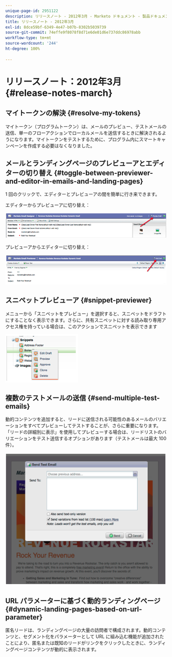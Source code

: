 ```yaml
---
unique-page-id: 2951122
description: リリースノート - 2012年3月 - Marketo ドキュメント - 製品ドキュメント
title: リリースノート - 2012年3月
exl-id: 8dce59bf-6349-4e47-b07b-8302b5039739
source-git-commit: 74effe9f8078f8d71e6de01d6e737ddc86978abb
workflow-type: tm+mt
source-wordcount: '244'
ht-degree: 100%

---
```


# リリースノート：2012年3月 {#release-notes-march}

## マイトークンの解決 {#resolve-my-tokens}

マイトークン（プログラムトークン）は、メールのプレビュー、テストメールの送信、単一のフローアクションでローカルメールを送信するときに解決されるようになります。マイトークンをテストするために、プログラム内にスマートキャンペーンを作成する必要はなくなりました。

## メールとランディングページのプレビューアとエディターの切り替え {#toggle-between-previewer-and-editor-in-emails-and-landing-pages}

1 回のクリックで、エディターとプレビューアの間を簡単に行き来できます。

エディターからプレビューアに切り替え：

![](assets/image2014-9-23-10-3a0-3a13.png)

プレビューアからエディターに切り替え：

![](assets/image2014-9-23-10-3a0-3a25.png)

## スニペットプレビューア {#snippet-previewer}

メニューから「スニペットをプレビュー」を選択すると、スニペットをドラフトにすることなく表示できます。さらに、共有スニペットに対する読み取り専用アクセス権を持っている場合は、このアクションでスニペットを表示できます

![](assets/image2014-9-23-10-3a0-3a37.png)

## 複数のテストメールの送信 {#send-multiple-test-emails}

動的コンテンツを追加すると、リードに送信される可能性のあるメールのバリエーションをすべてプレビューしてテストすることが、さらに重要になります。「リードの詳細別に表示」を使用してプレビューする場合は、リードリストのバリエーションをテスト送信するオプションがあります（テストメールは最大 100 件）。

![](assets/image2014-9-23-10-3a0-3a50.png)

## URL パラメーターに基づく動的ランディングページ {#dynamic-landing-pages-based-on-url-parameter}

匿名リードは、ランディングページの大量の訪問者で構成されます。動的コンテンツと、セグメント化をパラメーターとして URL に組み込む機能が追加されたことにより、匿名または既知のリードがリンクをクリックしたときに、ランディングページコンテンツが動的に表示されます。
